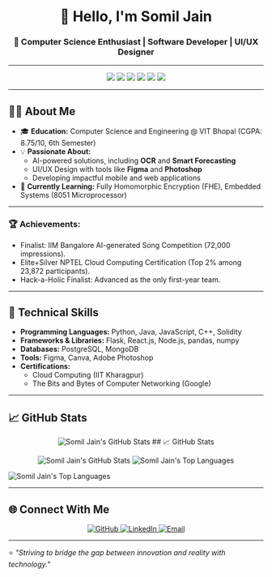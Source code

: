 <h1 align="center">👋 Hello, I'm Somil Jain</h1>
<h3 align="center">🚀 Computer Science Enthusiast | Software Developer | UI/UX Designer</h3>

---

<p align="center">
  <img src="https://img.shields.io/badge/Programming-Python-blue?style=for-the-badge&logo=python&logoColor=white" />
  <img src="https://img.shields.io/badge/Framework-Flask-lightgrey?style=for-the-badge&logo=flask&logoColor=white" />
  <img src="https://img.shields.io/badge/Frontend-React-blue?style=for-the-badge&logo=react&logoColor=white" />
  <img src="https://img.shields.io/badge/Android-Kotlin-brightgreen?style=for-the-badge&logo=kotlin&logoColor=white" />
  <img src="https://img.shields.io/badge/Database-PostgreSQL-blue?style=for-the-badge&logo=postgresql&logoColor=white" />
  <img src="https://img.shields.io/badge/Design-Figma-yellow?style=for-the-badge&logo=figma&logoColor=white" />
</p>

---

## 👨‍💻 About Me
- 🎓 **Education:** Computer Science and Engineering @ VIT Bhopal (CGPA: 8.75/10, 6th Semester)
- 💡 **Passionate About:**  
  - AI-powered solutions, including **OCR** and **Smart Forecasting**  
  - UI/UX Design with tools like **Figma** and **Photoshop**  
  - Developing impactful mobile and web applications  
- 🌱 **Currently Learning:** Fully Homomorphic Encryption (FHE), Embedded Systems (8051 Microprocessor)

---



### 🏆 **Achievements:**  
- Finalist: IIM Bangalore AI-generated Song Competition (72,000 impressions).  
- Elite+Silver NPTEL Cloud Computing Certification (Top 2% among 23,872 participants).  
- Hack-a-Holic Finalist: Advanced as the only first-year team.  

---

## 🔧 Technical Skills
- **Programming Languages:** Python, Java, JavaScript, C++, Solidity  
- **Frameworks & Libraries:** Flask, React.js, Node.js, pandas, numpy  
- **Databases:** PostgreSQL, MongoDB  
- **Tools:** Figma, Canva, Adobe Photoshop  
- **Certifications:**  
  - Cloud Computing (IIT Kharagpur)  
  - The Bits and Bytes of Computer Networking (Google)  

---

## 📈 GitHub Stats
<p align="center">
  <img src="https://github-readme-stats.vercel.app/api?username=Somil2104&show_icons=true&theme=radical" alt="Somil Jain's GitHub Stats" />
## 📈 GitHub Stats
<p align="center">
  <img src="https://github-readme-stats.vercel.app/api?username=Somil2104&show_icons=true&theme=radical" alt="Somil Jain's GitHub Stats" />
  <img src="https://github-readme-stats.vercel.app/api/top-langs/?username=Somil2104&layout=compact&theme=radical" alt="Somil Jain's Top Languages" />
</p>
  <img src="https://github-readme-stats.vercel.app/api/top-langs/?username=Somil2104&layout=compact&theme=radical" alt="Somil Jain's Top Languages" />
</p>

---

## 🌐 Connect With Me
<p align="center">
  <a href="https://github.com/Somil2104" target="_blank">
    <img src="https://img.shields.io/badge/GitHub-black?style=for-the-badge&logo=github&logoColor=white" alt="GitHub" />
  </a>
  <a href="https://www.linkedin.com/in/somil-jain-183ba9247/" target="_blank">
    <img src="https://img.shields.io/badge/LinkedIn-blue?style=for-the-badge&logo=linkedin&logoColor=white" alt="LinkedIn" />
  </a>
  <a href="mailto:somiljain2104@gmail.com" target="_blank">
    <img src="https://img.shields.io/badge/Email-red?style=for-the-badge&logo=gmail&logoColor=white" alt="Email" />
  </a>
</p>

---

⭐️ *"Striving to bridge the gap between innovation and reality with technology."*
